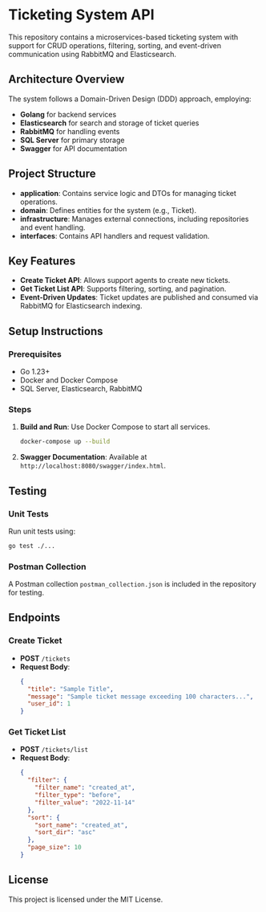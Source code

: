
# Ticketing System API

This repository contains a microservices-based ticketing system with support for CRUD operations, filtering, sorting, and event-driven communication using RabbitMQ and Elasticsearch.

## Architecture Overview

The system follows a Domain-Driven Design (DDD) approach, employing:
- **Golang** for backend services
- **Elasticsearch** for search and storage of ticket queries
- **RabbitMQ** for handling events
- **SQL Server** for primary storage
- **Swagger** for API documentation

## Project Structure

- **application**: Contains service logic and DTOs for managing ticket operations.
- **domain**: Defines entities for the system (e.g., Ticket).
- **infrastructure**: Manages external connections, including repositories and event handling.
- **interfaces**: Contains API handlers and request validation.

## Key Features

- **Create Ticket API**: Allows support agents to create new tickets.
- **Get Ticket List API**: Supports filtering, sorting, and pagination.
- **Event-Driven Updates**: Ticket updates are published and consumed via RabbitMQ for Elasticsearch indexing.

## Setup Instructions

### Prerequisites
- Go 1.23+
- Docker and Docker Compose
- SQL Server, Elasticsearch, RabbitMQ

### Steps
1. **Build and Run**: Use Docker Compose to start all services.
   ```sh
   docker-compose up --build
   ```

2. **Swagger Documentation**: Available at `http://localhost:8080/swagger/index.html`.

## Testing

### Unit Tests
Run unit tests using:
```sh
go test ./...
```

### Postman Collection
A Postman collection `postman_collection.json` is included in the repository for testing.

## Endpoints

### Create Ticket
- **POST** `/tickets`
- **Request Body**:
  ```json
  {
    "title": "Sample Title",
    "message": "Sample ticket message exceeding 100 characters...",
    "user_id": 1
  }
  ```

### Get Ticket List
- **POST** `/tickets/list`
- **Request Body**:
  ```json
  {
    "filter": {
      "filter_name": "created_at",
      "filter_type": "before",
      "filter_value": "2022-11-14"
    },
    "sort": {
      "sort_name": "created_at",
      "sort_dir": "asc"
    },
    "page_size": 10
  }
  ```

## License

This project is licensed under the MIT License.

